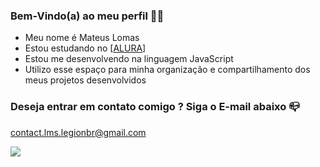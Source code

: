 ### Bem-Vindo(a) ao meu perfil 👋🥊

- Meu nome é Mateus Lomas
- Estou estudando no [[ALURA](https://www.alura.com.br)]
- Estou me desenvolvendo na linguagem JavaScript
- Utilizo esse espaço para minha organização e compartilhamento dos meus projetos desenvolvidos

### Deseja entrar em contato comigo ? Siga o E-mail abaixo 📪

contact.lms.legionbr@gmail.com

![](https://media.tenor.com/CklorS0ZlHMAAAAM/naruto-weird-face.gif)
